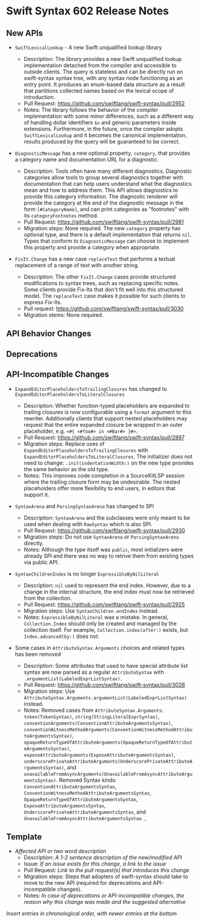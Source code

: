 # Swift Syntax 602 Release Notes

## New APIs

- `SwiftLexicalLookup` - A new Swift unqualified lookup library
  - Description: The library provides a new Swift unqualified lookup implementation detached from the compiler and accessible to outside clients. The query is stateless and can be directly run on swift-syntax syntax tree, with any syntax node functioning as an entry point. It produces an enum-based data structure as a result that partitions collected names based on the lexical scope of introduction. 
  - Pull Request: https://github.com/swiftlang/swift-syntax/pull/2952
  - Notes: The library follows the behavior of the compiler implementation with some minor differences, such as a different way of handling dollar identifiers `$x` and generic parameters inside extensions. Furthermore, in the future, once the compiler adopts `SwiftLexicalLookup` and it becomes the canonical implementation, results produced by the query will be guaranteed to be correct.

- `DiagnosticMessage` has a new optional property, `category`, that provides a category name and documentation URL for a diagnostic.
  - Description: Tools often have many different diagnostics. Diagnostic categories allow tools to group several diagnostics together with documentation that can help users understand what the diagnostics mean and how to address them. This API allows diagnostics to provide this category information. The diagnostic renderer will provide the category at the end of the diagnostic message in the form `[#CategoryName]`, and can print categories as "footnotes" with its `categoryFootnotes` method.
  - Pull Request: https://github.com/swiftlang/swift-syntax/pull/2981
  - Migration steps: None required. The new `category` property has optional type, and there is a default implementation that returns `nil`. Types that conform to `DiagnosticMessage` can choose to implement this property and provide a category when appropriate.

- `FixIt.Change` has a new case `replaceText` that performs a textual replacement of a range of text with another string.
  - Description: The other `FixIt.Change` cases provide structured
    modifications to syntax trees, such as replacing specific notes. Some
    clients provide Fix-Its that don't fit well into this structured model. The
    `replaceText` case makes it possible for such clients to express Fix-Its.
  - Pull request: https://github.com/swiftlang/swift-syntax/pull/3030
  - Migration stems: None required.

## API Behavior Changes

## Deprecations

## API-Incompatible Changes

- `ExpandEditorPlaceholdersToTrailingClosures` has changed to `ExpandEditorPlaceholdersToLiteralClosures`
  - Description: Whether function-typed placeholders are expanded to trailing closures is now configurable using a `format` argument to this rewriter. Additionally clients that support nested placeholders may request that the entire expanded closure be wrapped in an outer placeholder, e.g. `<#{ <#foo#> in <#Bar#> }#>`.
  - Pull Request: https://github.com/swiftlang/swift-syntax/pull/2897
  - Migration steps: Replace uses of `ExpandEditorPlaceholdersToTrailingClosures` with `ExpandEditorPlaceholdersToLiteralClosures`. The initializer does not need to change: `.init(indentationWidth:)` on the new type provides the same behavior as the old type.
  - Notes: This improves code completion in a SourceKitLSP session where the trailing closure form may be undesirable. The nested placeholders offer more flexibility to end users, in editors that support it.

- `SyntaxArena` and `ParsingSyntaxArena` has changed to SPI
  - Description: `SyntaxArena` and the subclasses were only meant to be used when dealing with `RawSyntax` which is also SPI.
  - Pull Request: https://github.com/swiftlang/swift-syntax/pull/2930
  - Migration steps: Do not use `SyntaxArena` or `ParsingSyntaxArena` directly.
  - Notes: Although the type itself was `public`, most initializers were already SPI and there was no way to retrive them from existing types via public API.

- `SyntaxChildrenIndex` is no longer `ExpressibleByNilLiteral`
  - Description: `nil` used to represent the end index. However, due to a change in the internal structure, the end index must now be retrieved from the collection.
  - Pull Request: https://github.com/swiftlang/swift-syntax/pull/2925
  - Migration steps: Use `SyntaxChildren.endIndex` instead.
  - Notes: `ExpressibleByNilLiteral` was a mistake. In general, `Collection.Index` should only be created and managed by the collection itself. For example, `Collection.index(after:)` exists, but `Index.advanced(by:)` does not.

- Some cases in `AttributeSyntax.Arguments` choices and related types has been removed
  - Description: Some attributes that used to have special attribute list syntax are now parsed as a regular `AttributeSyntax` with `.argumentList(LabeledExprListSyntax)`.
  - Pull Request: https://github.com/swiftlang/swift-syntax/pull/3028
  - Migration steps: Use `AttributeSyntax.Arguments.argumentList(LabeledExprListSyntax)` instead.
  - Notes: Removed cases from `AttributeSyntax.Arguments`: `token(TokenSyntax)`, `string(StringLiteralExprSyntax)`, `conventionArguments(ConventionAttributeArgumentsSyntax)`, `conventionWitnessMethodArguments(ConventionWitnessMethodAttributeArgumentsSyntax)`, `opaqueReturnTypeOfAttributeArguments(OpaqueReturnTypeOfAttributeArgumentsSyntax)`, `exposeAttributeArguments(ExposeAttributeArgumentsSyntax)`, `underscorePrivateAttributeArguments(UnderscorePrivateAttributeArgumentsSyntax)`, and `unavailableFromAsyncArguments(UnavailableFromAsyncAttributeArgumentsSyntax)`. Removed Syntax kinds: `ConventionAttributeArgumentsSyntax`, `ConventionWitnessMethodAttributeArgumentsSyntax`, `OpaqueReturnTypeOfAttributeArgumentsSyntax`, `ExposeAttributeArgumentsSyntax`, `UnderscorePrivateAttributeArgumentsSyntax`, and `UnavailableFromAsyncAttributeArgumentsSyntax`.
,
## Template

- *Affected API or two word description*
  - Description: *A 1-2 sentence description of the new/modified API*
  - Issue: *If an issue exists for this change, a link to the issue*
  - Pull Request: *Link to the pull request(s) that introduces this change*
  - Migration steps: Steps that adopters of swift-syntax should take to move to the new API (required for deprecations and API-incompatible changes).
  - Notes: *In case of deprecations or API-incompatible changes, the reason why this change was made and the suggested alternative*

*Insert entries in chronological order, with newer entries at the bottom*
